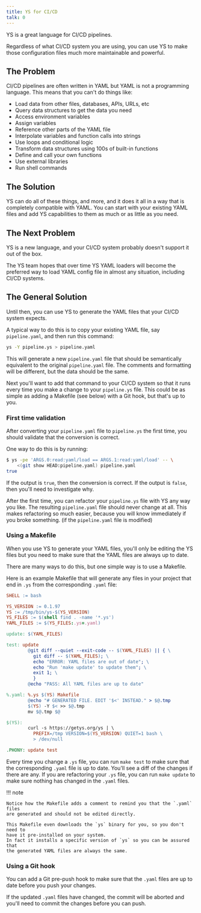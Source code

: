 ```yaml
---
title: YS for CI/CD
talk: 0
---
```


YS is a great language for CI/CD pipelines.

Regardless of what CI/CD system you are using, you can use YS to make those
configuration files much more maintainable and powerful.


## The Problem

CI/CD pipelines are often written in YAML but YAML is not a programming
language.
This means that you can't do things like:

* Load data from other files, databases, APIs, URLs, etc
* Query data structures to get the data you need
* Access environment variables
* Assign variables
* Reference other parts of the YAML file
* Interpolate variables and function calls into strings
* Use loops and conditional logic
* Transform data structures using 100s of built-in functions
* Define and call your own functions
* Use external libraries
* Run shell commands


## The Solution

YS can do all of these things, and more, and it does it all in a way that is
completely compatible with YAML.
You can start with your existing YAML files and add YS capabilities to them as
much or as little as you need.


## The Next Problem

YS is a new language, and your CI/CD system probably doesn't support it out of
the box.

The YS team hopes that over time YS YAML loaders will become the preferred way
to load YAML config file in almost any situation, including CI/CD systems.


## The General Solution

Until then, you can use YS to generate the YAML files that your CI/CD system
expects.

A typical way to do this is to copy your existing YAML file, say
`pipeline.yaml`, and then run this command:

```bash
ys -Y pipeline.ys > pipeline.yaml
```

This will generate a new `pipeline.yaml` file that should be semantically
equivalent to the original `pipeline.yaml` file.
The comments and formatting will be different, but the data should be the same.

Next you'll want to add that command to your CI/CD system so that it runs every
time you make a change to your `pipeline.ys` file.
This could be as simple as adding a Makefile (see below) with a Git hook, but
that's up to you.


### First time validation

After converting your `pipeline.yaml` file to `pipeline.ys` the first time, you
should validate that the conversion is correct.

One way to do this is by running:

```bash
$ ys -pe 'ARGS.0:read:yaml/load == ARGS.1:read:yaml/load' -- \
    <(git show HEAD:pipeline.yaml) pipeline.yaml
true
```

If the output is `true`, then the conversion is correct.
If the output is `false`, then you'll need to investigate why.

After the first time, you can refactor your `pipeline.ys` file with YS any way
you like.
The resulting `pipeline.yaml` file should never change at all.
This makes refactoring so much easier, because you will know immediately if you
broke something. (if the `pipeline.yaml` file is modified)


### Using a Makefile

When you use YS to generate your YAML files, you'll only be editing the YS files
but you need to make sure that the YAML files are always up to date.

There are many ways to do this, but one simple way is to use a Makefile.

Here is an example Makefile that will generate any files in your project that
end in `.ys` from the corresponding `.yaml` file:

```makefile
SHELL := bash

YS_VERSION := 0.1.97
YS := /tmp/bin/ys-$(YS_VERSION)
YS_FILES := $(shell find . -name '*.ys')
YAML_FILES := $(YS_FILES:.ys=.yaml)

update: $(YAML_FILES)

test: update
        @git diff --quiet --exit-code -- $(YAML_FILES) || { \
          git diff -- $(YAML_FILES); \
          echo "ERROR: YAML files are out of date"; \
          echo "Run 'make update' to update them"; \
          exit 1; \
          }
        @echo "PASS: All YAML files are up to date"

%.yaml: %.ys $(YS) Makefile
        @echo "# GENERATED FILE. EDIT '$<' INSTEAD." > $@.tmp
        $(YS) -Y $< >> $@.tmp
        mv $@.tmp $@

$(YS):
        curl -s https://getys.org/ys | \
          PREFIX=/tmp VERSION=$(YS_VERSION) QUIET=1 bash \
          > /dev/null

.PHONY: update test
```

Every time you change a `.ys` file, you can run `make test` to make sure that
the corresponding `.yaml` file is up to date.
You'll see a diff of the changes if there are any.
If you are refactoring your `.ys` file, you can run `make update` to make sure
nothing has changed in the `.yaml` files.

!!! note

    Notice how the Makefile adds a comment to remind you that the `.yaml` files
    are generated and should not be edited directly.

    This Makefile even downloads the `ys` binary for you, so you don't need to
    have it pre-installed on your system.
    In fact it installs a specific version of `ys` so you can be assured that
    the generated YAML files are always the same.


### Using a Git hook

You can add a Git pre-push hook to make sure that the `.yaml` files are up to
date before you push your changes.

If the updated `.yaml` files have changed, the commit will be aborted and you'll
need to commit the changes before you can push.
